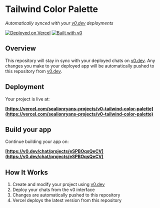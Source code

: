# Tailwind Color Palette

*Automatically synced with your [v0.dev](https://v0.dev) deployments*

[![Deployed on Vercel](https://img.shields.io/badge/Deployed%20on-Vercel-black?style=for-the-badge&logo=vercel)](https://vercel.com/sealionryans-projects/v0-tailwind-color-palette)
[![Built with v0](https://img.shields.io/badge/Built%20with-v0.dev-black?style=for-the-badge)](https://v0.dev/chat/projects/eSPBOqsQeCV)

## Overview

This repository will stay in sync with your deployed chats on [v0.dev](https://v0.dev).
Any changes you make to your deployed app will be automatically pushed to this repository from [v0.dev](https://v0.dev).

## Deployment

Your project is live at:

**[https://vercel.com/sealionryans-projects/v0-tailwind-color-palette](https://vercel.com/sealionryans-projects/v0-tailwind-color-palette)**

## Build your app

Continue building your app on:

**[https://v0.dev/chat/projects/eSPBOqsQeCV](https://v0.dev/chat/projects/eSPBOqsQeCV)**

## How It Works

1. Create and modify your project using [v0.dev](https://v0.dev)
2. Deploy your chats from the v0 interface
3. Changes are automatically pushed to this repository
4. Vercel deploys the latest version from this repository